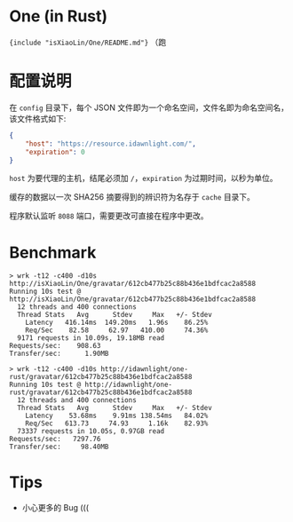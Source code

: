 # One (in Rust)

`{include "isXiaoLin/One/README.md"}` （跑

# 配置说明

在 `config` 目录下，每个 JSON 文件即为一个命名空间，文件名即为命名空间名，该文件格式如下:

```json
{
    "host": "https://resource.idawnlight.com/",
    "expiration": 0
}
```

`host` 为要代理的主机，结尾必须加 `/`，`expiration` 为过期时间，以秒为单位。

缓存的数据以一次 SHA256 摘要得到的辨识符为名存于 `cache` 目录下。

程序默认监听 `8088` 端口，需要更改可直接在程序中更改。

# Benchmark

```
> wrk -t12 -c400 -d10s http://isXiaoLin/One/gravatar/612cb477b25c88b436e1bdfcac2a8588
Running 10s test @ http://isXiaoLin/One/gravatar/612cb477b25c88b436e1bdfcac2a8588
  12 threads and 400 connections
  Thread Stats   Avg      Stdev     Max   +/- Stdev
    Latency   416.14ms  149.20ms   1.96s    86.25%
    Req/Sec    82.58     62.97   410.00     74.36%
  9171 requests in 10.09s, 19.18MB read
Requests/sec:    908.63
Transfer/sec:      1.90MB

> wrk -t12 -c400 -d10s http://idawnlight/one-rust/gravatar/612cb477b25c88b436e1bdfcac2a8588
Running 10s test @ http://idawnlight/one-rust/gravatar/612cb477b25c88b436e1bdfcac2a8588
  12 threads and 400 connections
  Thread Stats   Avg      Stdev     Max   +/- Stdev
    Latency    53.68ms    9.91ms 138.54ms   84.02%
    Req/Sec   613.73     74.93     1.16k    82.93%
  73337 requests in 10.05s, 0.97GB read
Requests/sec:   7297.76
Transfer/sec:     98.40MB
```

# Tips

- 小心更多的 Bug (((